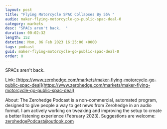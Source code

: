 ```yaml
---
layout: post
title: "Flying Motorcycle SPAC Collapses By 55% "
audio: maker-flying-motorcycle-go-public-spac-deal-0
category: markets
desc: "SPACs aren't back.  "
duration: 00:02:32
length: 152
datetime: Mon, 06 Feb 2023 16:25:00 +0000
tags: podcast
guid: maker-flying-motorcycle-go-public-spac-deal-0
order: 0
---
```

SPACs aren't back.  

Link: [https://www.zerohedge.com/markets/maker-flying-motorcycle-go-public-spac-deal](https://www.zerohedge.com/markets/maker-flying-motorcycle-go-public-spac-deal)

About: The Zerohedge Podcast is a non-commercial, automated program, designed to give people a way to get news from Zerohedge in an audio format.  I am actively working on tweaking and improving the setup to create a better listening experience (February 2023).  Suggestions are welcome: [zerohedgePodcast@outlook.com](mailto:zerohedgePodcast@outlook.com)
